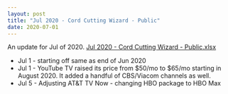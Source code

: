 ```yaml
---
layout: post
title: "Jul 2020 - Cord Cutting Wizard - Public"
date: 2020-07-01
---
```

<p>An update for Jul of 2020. <a href="/Jul 2020 - Cord Cutting Wizard - Public.xlsx">Jul 2020 - Cord Cutting Wizard - Public.xlsx</a>
  <p>
    <ul>
      <li>Jul 1 - starting off same as end of Jun 2020
      <li>Jul 1 - YouTube TV raised its price from $50/mo to $65/mo starting in August 2020. It added a handful of CBS/Viacom channels as well.
      <li>Jul 5 - Adjusting AT&T TV Now - changing HBO package to HBO Max
        
